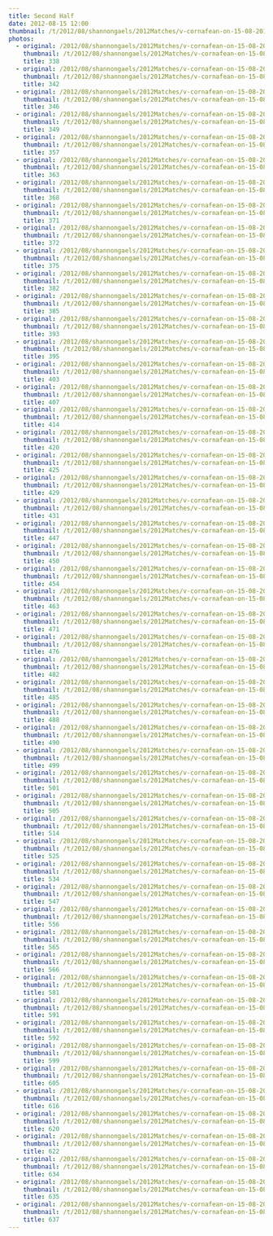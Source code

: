 ```yaml
---
title: Second Half
date: 2012-08-15 12:00
thumbnail: /t/2012/08/shannongaels/2012Matches/v-cornafean-on-15-08-2012/second-half/338.jpg
photos:
  - original: /2012/08/shannongaels/2012Matches/v-cornafean-on-15-08-2012/second-half/338.jpg
    thumbnail: /t/2012/08/shannongaels/2012Matches/v-cornafean-on-15-08-2012/second-half/338.jpg
    title: 338
  - original: /2012/08/shannongaels/2012Matches/v-cornafean-on-15-08-2012/second-half/342.jpg
    thumbnail: /t/2012/08/shannongaels/2012Matches/v-cornafean-on-15-08-2012/second-half/342.jpg
    title: 342
  - original: /2012/08/shannongaels/2012Matches/v-cornafean-on-15-08-2012/second-half/346.jpg
    thumbnail: /t/2012/08/shannongaels/2012Matches/v-cornafean-on-15-08-2012/second-half/346.jpg
    title: 346
  - original: /2012/08/shannongaels/2012Matches/v-cornafean-on-15-08-2012/second-half/349.jpg
    thumbnail: /t/2012/08/shannongaels/2012Matches/v-cornafean-on-15-08-2012/second-half/349.jpg
    title: 349
  - original: /2012/08/shannongaels/2012Matches/v-cornafean-on-15-08-2012/second-half/357.jpg
    thumbnail: /t/2012/08/shannongaels/2012Matches/v-cornafean-on-15-08-2012/second-half/357.jpg
    title: 357
  - original: /2012/08/shannongaels/2012Matches/v-cornafean-on-15-08-2012/second-half/363.jpg
    thumbnail: /t/2012/08/shannongaels/2012Matches/v-cornafean-on-15-08-2012/second-half/363.jpg
    title: 363
  - original: /2012/08/shannongaels/2012Matches/v-cornafean-on-15-08-2012/second-half/368.jpg
    thumbnail: /t/2012/08/shannongaels/2012Matches/v-cornafean-on-15-08-2012/second-half/368.jpg
    title: 368
  - original: /2012/08/shannongaels/2012Matches/v-cornafean-on-15-08-2012/second-half/371.jpg
    thumbnail: /t/2012/08/shannongaels/2012Matches/v-cornafean-on-15-08-2012/second-half/371.jpg
    title: 371
  - original: /2012/08/shannongaels/2012Matches/v-cornafean-on-15-08-2012/second-half/372.jpg
    thumbnail: /t/2012/08/shannongaels/2012Matches/v-cornafean-on-15-08-2012/second-half/372.jpg
    title: 372
  - original: /2012/08/shannongaels/2012Matches/v-cornafean-on-15-08-2012/second-half/375.jpg
    thumbnail: /t/2012/08/shannongaels/2012Matches/v-cornafean-on-15-08-2012/second-half/375.jpg
    title: 375
  - original: /2012/08/shannongaels/2012Matches/v-cornafean-on-15-08-2012/second-half/382.jpg
    thumbnail: /t/2012/08/shannongaels/2012Matches/v-cornafean-on-15-08-2012/second-half/382.jpg
    title: 382
  - original: /2012/08/shannongaels/2012Matches/v-cornafean-on-15-08-2012/second-half/385.jpg
    thumbnail: /t/2012/08/shannongaels/2012Matches/v-cornafean-on-15-08-2012/second-half/385.jpg
    title: 385
  - original: /2012/08/shannongaels/2012Matches/v-cornafean-on-15-08-2012/second-half/393.jpg
    thumbnail: /t/2012/08/shannongaels/2012Matches/v-cornafean-on-15-08-2012/second-half/393.jpg
    title: 393
  - original: /2012/08/shannongaels/2012Matches/v-cornafean-on-15-08-2012/second-half/395.jpg
    thumbnail: /t/2012/08/shannongaels/2012Matches/v-cornafean-on-15-08-2012/second-half/395.jpg
    title: 395
  - original: /2012/08/shannongaels/2012Matches/v-cornafean-on-15-08-2012/second-half/403.jpg
    thumbnail: /t/2012/08/shannongaels/2012Matches/v-cornafean-on-15-08-2012/second-half/403.jpg
    title: 403
  - original: /2012/08/shannongaels/2012Matches/v-cornafean-on-15-08-2012/second-half/407.jpg
    thumbnail: /t/2012/08/shannongaels/2012Matches/v-cornafean-on-15-08-2012/second-half/407.jpg
    title: 407
  - original: /2012/08/shannongaels/2012Matches/v-cornafean-on-15-08-2012/second-half/414.jpg
    thumbnail: /t/2012/08/shannongaels/2012Matches/v-cornafean-on-15-08-2012/second-half/414.jpg
    title: 414
  - original: /2012/08/shannongaels/2012Matches/v-cornafean-on-15-08-2012/second-half/420.jpg
    thumbnail: /t/2012/08/shannongaels/2012Matches/v-cornafean-on-15-08-2012/second-half/420.jpg
    title: 420
  - original: /2012/08/shannongaels/2012Matches/v-cornafean-on-15-08-2012/second-half/425.jpg
    thumbnail: /t/2012/08/shannongaels/2012Matches/v-cornafean-on-15-08-2012/second-half/425.jpg
    title: 425
  - original: /2012/08/shannongaels/2012Matches/v-cornafean-on-15-08-2012/second-half/429.jpg
    thumbnail: /t/2012/08/shannongaels/2012Matches/v-cornafean-on-15-08-2012/second-half/429.jpg
    title: 429
  - original: /2012/08/shannongaels/2012Matches/v-cornafean-on-15-08-2012/second-half/431.jpg
    thumbnail: /t/2012/08/shannongaels/2012Matches/v-cornafean-on-15-08-2012/second-half/431.jpg
    title: 431
  - original: /2012/08/shannongaels/2012Matches/v-cornafean-on-15-08-2012/second-half/447.jpg
    thumbnail: /t/2012/08/shannongaels/2012Matches/v-cornafean-on-15-08-2012/second-half/447.jpg
    title: 447
  - original: /2012/08/shannongaels/2012Matches/v-cornafean-on-15-08-2012/second-half/450.jpg
    thumbnail: /t/2012/08/shannongaels/2012Matches/v-cornafean-on-15-08-2012/second-half/450.jpg
    title: 450
  - original: /2012/08/shannongaels/2012Matches/v-cornafean-on-15-08-2012/second-half/454.jpg
    thumbnail: /t/2012/08/shannongaels/2012Matches/v-cornafean-on-15-08-2012/second-half/454.jpg
    title: 454
  - original: /2012/08/shannongaels/2012Matches/v-cornafean-on-15-08-2012/second-half/463.jpg
    thumbnail: /t/2012/08/shannongaels/2012Matches/v-cornafean-on-15-08-2012/second-half/463.jpg
    title: 463
  - original: /2012/08/shannongaels/2012Matches/v-cornafean-on-15-08-2012/second-half/471.jpg
    thumbnail: /t/2012/08/shannongaels/2012Matches/v-cornafean-on-15-08-2012/second-half/471.jpg
    title: 471
  - original: /2012/08/shannongaels/2012Matches/v-cornafean-on-15-08-2012/second-half/476.jpg
    thumbnail: /t/2012/08/shannongaels/2012Matches/v-cornafean-on-15-08-2012/second-half/476.jpg
    title: 476
  - original: /2012/08/shannongaels/2012Matches/v-cornafean-on-15-08-2012/second-half/482.jpg
    thumbnail: /t/2012/08/shannongaels/2012Matches/v-cornafean-on-15-08-2012/second-half/482.jpg
    title: 482
  - original: /2012/08/shannongaels/2012Matches/v-cornafean-on-15-08-2012/second-half/485.jpg
    thumbnail: /t/2012/08/shannongaels/2012Matches/v-cornafean-on-15-08-2012/second-half/485.jpg
    title: 485
  - original: /2012/08/shannongaels/2012Matches/v-cornafean-on-15-08-2012/second-half/488.jpg
    thumbnail: /t/2012/08/shannongaels/2012Matches/v-cornafean-on-15-08-2012/second-half/488.jpg
    title: 488
  - original: /2012/08/shannongaels/2012Matches/v-cornafean-on-15-08-2012/second-half/490.jpg
    thumbnail: /t/2012/08/shannongaels/2012Matches/v-cornafean-on-15-08-2012/second-half/490.jpg
    title: 490
  - original: /2012/08/shannongaels/2012Matches/v-cornafean-on-15-08-2012/second-half/499.jpg
    thumbnail: /t/2012/08/shannongaels/2012Matches/v-cornafean-on-15-08-2012/second-half/499.jpg
    title: 499
  - original: /2012/08/shannongaels/2012Matches/v-cornafean-on-15-08-2012/second-half/501.jpg
    thumbnail: /t/2012/08/shannongaels/2012Matches/v-cornafean-on-15-08-2012/second-half/501.jpg
    title: 501
  - original: /2012/08/shannongaels/2012Matches/v-cornafean-on-15-08-2012/second-half/505.jpg
    thumbnail: /t/2012/08/shannongaels/2012Matches/v-cornafean-on-15-08-2012/second-half/505.jpg
    title: 505
  - original: /2012/08/shannongaels/2012Matches/v-cornafean-on-15-08-2012/second-half/514.jpg
    thumbnail: /t/2012/08/shannongaels/2012Matches/v-cornafean-on-15-08-2012/second-half/514.jpg
    title: 514
  - original: /2012/08/shannongaels/2012Matches/v-cornafean-on-15-08-2012/second-half/525.jpg
    thumbnail: /t/2012/08/shannongaels/2012Matches/v-cornafean-on-15-08-2012/second-half/525.jpg
    title: 525
  - original: /2012/08/shannongaels/2012Matches/v-cornafean-on-15-08-2012/second-half/534.jpg
    thumbnail: /t/2012/08/shannongaels/2012Matches/v-cornafean-on-15-08-2012/second-half/534.jpg
    title: 534
  - original: /2012/08/shannongaels/2012Matches/v-cornafean-on-15-08-2012/second-half/547.jpg
    thumbnail: /t/2012/08/shannongaels/2012Matches/v-cornafean-on-15-08-2012/second-half/547.jpg
    title: 547
  - original: /2012/08/shannongaels/2012Matches/v-cornafean-on-15-08-2012/second-half/556.jpg
    thumbnail: /t/2012/08/shannongaels/2012Matches/v-cornafean-on-15-08-2012/second-half/556.jpg
    title: 556
  - original: /2012/08/shannongaels/2012Matches/v-cornafean-on-15-08-2012/second-half/565.jpg
    thumbnail: /t/2012/08/shannongaels/2012Matches/v-cornafean-on-15-08-2012/second-half/565.jpg
    title: 565
  - original: /2012/08/shannongaels/2012Matches/v-cornafean-on-15-08-2012/second-half/566.jpg
    thumbnail: /t/2012/08/shannongaels/2012Matches/v-cornafean-on-15-08-2012/second-half/566.jpg
    title: 566
  - original: /2012/08/shannongaels/2012Matches/v-cornafean-on-15-08-2012/second-half/581.jpg
    thumbnail: /t/2012/08/shannongaels/2012Matches/v-cornafean-on-15-08-2012/second-half/581.jpg
    title: 581
  - original: /2012/08/shannongaels/2012Matches/v-cornafean-on-15-08-2012/second-half/591.jpg
    thumbnail: /t/2012/08/shannongaels/2012Matches/v-cornafean-on-15-08-2012/second-half/591.jpg
    title: 591
  - original: /2012/08/shannongaels/2012Matches/v-cornafean-on-15-08-2012/second-half/592.jpg
    thumbnail: /t/2012/08/shannongaels/2012Matches/v-cornafean-on-15-08-2012/second-half/592.jpg
    title: 592
  - original: /2012/08/shannongaels/2012Matches/v-cornafean-on-15-08-2012/second-half/599.jpg
    thumbnail: /t/2012/08/shannongaels/2012Matches/v-cornafean-on-15-08-2012/second-half/599.jpg
    title: 599
  - original: /2012/08/shannongaels/2012Matches/v-cornafean-on-15-08-2012/second-half/605.jpg
    thumbnail: /t/2012/08/shannongaels/2012Matches/v-cornafean-on-15-08-2012/second-half/605.jpg
    title: 605
  - original: /2012/08/shannongaels/2012Matches/v-cornafean-on-15-08-2012/second-half/616.jpg
    thumbnail: /t/2012/08/shannongaels/2012Matches/v-cornafean-on-15-08-2012/second-half/616.jpg
    title: 616
  - original: /2012/08/shannongaels/2012Matches/v-cornafean-on-15-08-2012/second-half/620.jpg
    thumbnail: /t/2012/08/shannongaels/2012Matches/v-cornafean-on-15-08-2012/second-half/620.jpg
    title: 620
  - original: /2012/08/shannongaels/2012Matches/v-cornafean-on-15-08-2012/second-half/622.jpg
    thumbnail: /t/2012/08/shannongaels/2012Matches/v-cornafean-on-15-08-2012/second-half/622.jpg
    title: 622
  - original: /2012/08/shannongaels/2012Matches/v-cornafean-on-15-08-2012/second-half/634.jpg
    thumbnail: /t/2012/08/shannongaels/2012Matches/v-cornafean-on-15-08-2012/second-half/634.jpg
    title: 634
  - original: /2012/08/shannongaels/2012Matches/v-cornafean-on-15-08-2012/second-half/635.jpg
    thumbnail: /t/2012/08/shannongaels/2012Matches/v-cornafean-on-15-08-2012/second-half/635.jpg
    title: 635
  - original: /2012/08/shannongaels/2012Matches/v-cornafean-on-15-08-2012/second-half/637.jpg
    thumbnail: /t/2012/08/shannongaels/2012Matches/v-cornafean-on-15-08-2012/second-half/637.jpg
    title: 637
---
```

